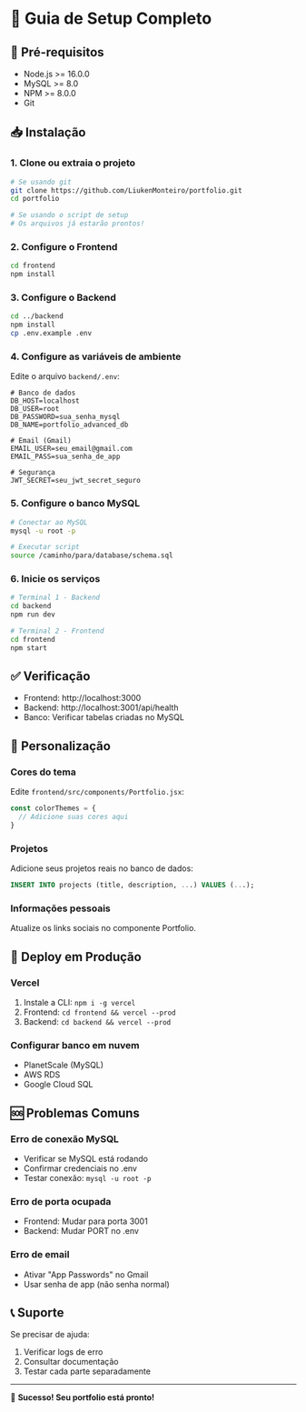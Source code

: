 # 📖 Guia de Setup Completo

## 🔧 Pré-requisitos

- Node.js >= 16.0.0
- MySQL >= 8.0
- NPM >= 8.0.0
- Git

## 📥 Instalação

### 1. Clone ou extraia o projeto
```bash
# Se usando git
git clone https://github.com/LiukenMonteiro/portfolio.git
cd portfolio

# Se usando o script de setup
# Os arquivos já estarão prontos!
```

### 2. Configure o Frontend
```bash
cd frontend
npm install
```

### 3. Configure o Backend
```bash
cd ../backend
npm install
cp .env.example .env
```

### 4. Configure as variáveis de ambiente
Edite o arquivo `backend/.env`:

```env
# Banco de dados
DB_HOST=localhost
DB_USER=root
DB_PASSWORD=sua_senha_mysql
DB_NAME=portfolio_advanced_db

# Email (Gmail)
EMAIL_USER=seu_email@gmail.com
EMAIL_PASS=sua_senha_de_app

# Segurança
JWT_SECRET=seu_jwt_secret_seguro
```

### 5. Configure o banco MySQL
```bash
# Conectar ao MySQL
mysql -u root -p

# Executar script
source /caminho/para/database/schema.sql
```

### 6. Inicie os serviços
```bash
# Terminal 1 - Backend
cd backend
npm run dev

# Terminal 2 - Frontend
cd frontend
npm start
```

## ✅ Verificação

- Frontend: http://localhost:3000
- Backend: http://localhost:3001/api/health
- Banco: Verificar tabelas criadas no MySQL

## 🎨 Personalização

### Cores do tema
Edite `frontend/src/components/Portfolio.jsx`:
```js
const colorThemes = {
  // Adicione suas cores aqui
}
```

### Projetos
Adicione seus projetos reais no banco de dados:
```sql
INSERT INTO projects (title, description, ...) VALUES (...);
```

### Informações pessoais
Atualize os links sociais no componente Portfolio.

## 🚀 Deploy em Produção

### Vercel
1. Instale a CLI: `npm i -g vercel`
2. Frontend: `cd frontend && vercel --prod`
3. Backend: `cd backend && vercel --prod`

### Configurar banco em nuvem
- PlanetScale (MySQL)
- AWS RDS
- Google Cloud SQL

## 🆘 Problemas Comuns

### Erro de conexão MySQL
- Verificar se MySQL está rodando
- Confirmar credenciais no .env
- Testar conexão: `mysql -u root -p`

### Erro de porta ocupada
- Frontend: Mudar para porta 3001
- Backend: Mudar PORT no .env

### Erro de email
- Ativar "App Passwords" no Gmail
- Usar senha de app (não senha normal)

## 📞 Suporte

Se precisar de ajuda:
1. Verificar logs de erro
2. Consultar documentação
3. Testar cada parte separadamente

---

🎉 **Sucesso! Seu portfolio está pronto!**
